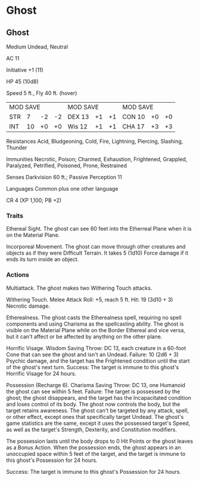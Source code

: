 # Ghost

## Ghost

Medium Undead, Neutral

AC 11

Initiative +1 (11)

HP 45 (10d8)

Speed 5 ft., Fly 40 ft. (hover)

<table><tr><td colspan="4">MOD SAVE</td><td colspan="3">MOD SAVE</td><td colspan="3">MOD SAVE</td></tr><tr><td>STR</td><td>7</td><td>-2</td><td>-2</td><td>DEX 13</td><td>+1</td><td>+1</td><td>CON 10</td><td>+0</td><td>+0</td></tr><tr><td>INT</td><td>10</td><td>+0</td><td>+0</td><td>Wis 12</td><td>+1</td><td>+1</td><td>CHA 17</td><td>+3</td><td>+3</td></tr></table>

Resistances Acid, Bludgeoning, Cold, Fire, Lightning, Piercing, Slashing, Thunder

Immunities Necrotic, Poison; Charmed, Exhaustion, Frightened, Grappled, Paralyzed, Petrified, Poisoned, Prone, Restrained

Senses Darkvision 60 ft.; Passive Perception 11

Languages Common plus one other language

CR 4 (XP 1,100; PB +2)

### Traits

Ethereal Sight. The ghost can see 60 feet into the Etherreal Plane when it is on the Material Plane.

Incorporeal Movement. The ghost can move through other creatures and objects as if they were Difficult Terrain. It takes 5 (1d10) Force damage if it ends its turn inside an object.

### Actions

Multiattack. The ghost makes two Withering Touch attacks.

Withering Touch. Melee Attack Roll: +5, reach 5 ft. Hit: 19 (3d10 + 3) Necrotic damage.

Etherealness. The ghost casts the Etherealness spell, requiring no spell components and using Charisma as the spellcasting ability. The ghost is visible on the Material Plane while on the Border Ethereal and vice versa, but it can't affect or be affected by anything on the other plane.

Horrific Visage. Wisdom Saving Throw: DC 13, each creature in a 60-foot Cone that can see the ghost and isn't an Undead. Failure: 10 (2d6 + 3) Psychic damage, and the target has the Frightened condition until the start of the ghost's next turn. Success: The target is immune to this ghost's Horrific Visage for 24 hours.

Possession (Recharge 6). Charisma Saving Throw: DC 13, one Humanoid the ghost can see within 5 feet. Failure: The target is possessed by the ghost; the ghost disappears, and the target has the Incapacitated condition and loses control of its body. The ghost now controls the body, but the target retains awareness. The ghost can't be targeted by any attack, spell, or other effect, except ones that specifically target Undead. The ghost's game statistics are the same, except it uses the possessed target's Speed, as well as the target's Strength, Dexterity, and Constitution modifiers.

The possession lasts until the body drops to 0 Hit Points or the ghost leaves as a Bonus Action. When the possession ends, the ghost appears in an unoccupied space within 5 feet of the target, and the target is immune to this ghost's Possession for 24 hours.

Success: The target is immune to this ghost's Possession for 24 hours.
